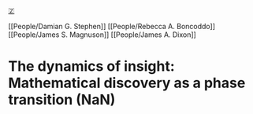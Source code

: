 [🇿](zotero://select/library/items/WS9MM53P)

[[People/Damian G. Stephen]] [[People/Rebecca A. Boncoddo]] [[People/James S. Magnuson]] [[People/James A. Dixon]] 
# The dynamics of insight: Mathematical discovery as a phase transition (NaN)

